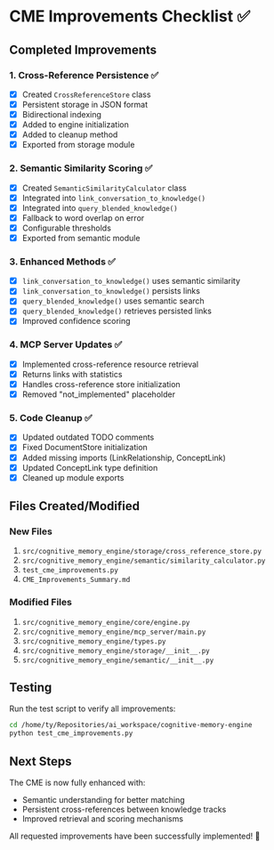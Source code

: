 # CME Improvements Checklist ✅

## Completed Improvements

### 1. Cross-Reference Persistence ✅
- [x] Created `CrossReferenceStore` class
- [x] Persistent storage in JSON format  
- [x] Bidirectional indexing
- [x] Added to engine initialization
- [x] Added to cleanup method
- [x] Exported from storage module

### 2. Semantic Similarity Scoring ✅
- [x] Created `SemanticSimilarityCalculator` class
- [x] Integrated into `link_conversation_to_knowledge()`
- [x] Integrated into `query_blended_knowledge()`
- [x] Fallback to word overlap on error
- [x] Configurable thresholds
- [x] Exported from semantic module

### 3. Enhanced Methods ✅
- [x] `link_conversation_to_knowledge()` uses semantic similarity
- [x] `link_conversation_to_knowledge()` persists links
- [x] `query_blended_knowledge()` uses semantic search
- [x] `query_blended_knowledge()` retrieves persisted links
- [x] Improved confidence scoring

### 4. MCP Server Updates ✅
- [x] Implemented cross-reference resource retrieval
- [x] Returns links with statistics
- [x] Handles cross-reference store initialization
- [x] Removed "not_implemented" placeholder

### 5. Code Cleanup ✅
- [x] Updated outdated TODO comments
- [x] Fixed DocumentStore initialization
- [x] Added missing imports (LinkRelationship, ConceptLink)
- [x] Updated ConceptLink type definition
- [x] Cleaned up module exports

## Files Created/Modified

### New Files
1. `src/cognitive_memory_engine/storage/cross_reference_store.py`
2. `src/cognitive_memory_engine/semantic/similarity_calculator.py`
3. `test_cme_improvements.py`
4. `CME_Improvements_Summary.md`

### Modified Files
1. `src/cognitive_memory_engine/core/engine.py`
2. `src/cognitive_memory_engine/mcp_server/main.py`
3. `src/cognitive_memory_engine/types.py`
4. `src/cognitive_memory_engine/storage/__init__.py`
5. `src/cognitive_memory_engine/semantic/__init__.py`

## Testing

Run the test script to verify all improvements:
```bash
cd /home/ty/Repositories/ai_workspace/cognitive-memory-engine
python test_cme_improvements.py
```

## Next Steps

The CME is now fully enhanced with:
- Semantic understanding for better matching
- Persistent cross-references between knowledge tracks
- Improved retrieval and scoring mechanisms

All requested improvements have been successfully implemented! 🎉
